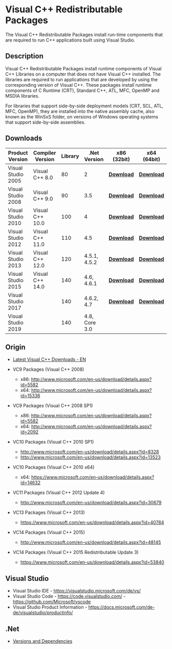 # Visual C++ Redistributable Packages

The Visual C++ Redistributable Packages install run-time components that are required to run C++ applications built using Visual Studio.

## Description

Visual C++ Redistributable Packages install runtime components of Visual C++ Libraries on a computer that does not have Visual C++ installed. 
The libraries are required to run applications that are developed by using the corresponding version of Visual C++.
These packages install runtime components of C Runtime (CRT), Standard C++, ATL, MFC, OpenMP and MSDIA libraries. 

For libraries that support side-by-side deployment models (CRT, SCL, ATL, MFC, OpenMP), 
they are installed into the native assembly cache, also known as the WinSxS folder, 
on versions of Windows operating systems that support side-by-side assemblies.

## Downloads

|  Product Version   |    Compiler Version | Library | .Net Version | x86 (32bit)      | x64 (64bit)      |
|--------------------|---------------------|---------|--------------|------------------|------------------|
| Visual Studio 2005 | Visual C++ 8.0      |    80   | 2            | **[Download](http://download.microsoft.com/download/8/B/4/8B42259F-5D70-43F4-AC2E-4B208FD8D66A/vcredist_x86.EXE)** | **[Download](http://download.microsoft.com/download/8/B/4/8B42259F-5D70-43F4-AC2E-4B208FD8D66A/vcredist_x64.EXE)** |
| Visual Studio 2008 | Visual C++ 9.0      |    90   | 3.5          | **[Download](https://download.microsoft.com/download/5/D/8/5D8C65CB-C849-4025-8E95-C3966CAFD8AE/vcredist_x86.exe)** | **[Download](https://download.microsoft.com/download/5/D/8/5D8C65CB-C849-4025-8E95-C3966CAFD8AE/vcredist_x64.exe)** |
| Visual Studio 2010 | Visual C++ 10.0     |   100   | 4            | **[Download](http://download.microsoft.com/download/C/6/D/C6D0FD4E-9E53-4897-9B91-836EBA2AACD3/vcredist_x86.exe)** | **[Download](https://download.microsoft.com/download/3/2/2/3224B87F-CFA0-4E70-BDA3-3DE650EFEBA5/vcredist_x64.exe)** |
| Visual Studio 2012 | Visual C++ 11.0     |   110   | 4.5          | **[Download](http://download.microsoft.com/download/1/6/B/16B06F60-3B20-4FF2-B699-5E9B7962F9AE/VSU_4/vcredist_x86.exe)** | **[Download](http://download.microsoft.com/download/1/6/B/16B06F60-3B20-4FF2-B699-5E9B7962F9AE/VSU_4/vcredist_x64.exe)** |
| Visual Studio 2013 | Visual C++ 12.0     |   120   | 4.5.1, 4.5.2 | **[Download](http://download.microsoft.com/download/2/E/6/2E61CFA4-993B-4DD4-91DA-3737CD5CD6E3/vcredist_x86.exe)** | **[Download](http://download.microsoft.com/download/2/E/6/2E61CFA4-993B-4DD4-91DA-3737CD5CD6E3/vcredist_x64.exe)** |
| Visual Studio 2015 | Visual C++ 14.0     | 140     | 4.6, 4.6.1   | **[Download](https://download.microsoft.com/download/6/A/A/6AA4EDFF-645B-48C5-81CC-ED5963AEAD48/vc_redist.x86.exe)** | **[Download](https://download.microsoft.com/download/6/A/A/6AA4EDFF-645B-48C5-81CC-ED5963AEAD48/vc_redist.x64.exe)** |
| Visual Studio 2017 |                     | 140     | 4.6.2, 4.7   | **[Download](https://download.microsoft.com/download/e/6/6/e66c5871-7afe-4640-a454-786eabe8aae8/vc_redist.x86.exe)** | **[Download](https://download.microsoft.com/download/7/2/5/72572684-052f-4aa9-9170-9d40813a87be/vc_redist.x64.exe)** |
| Visual Studio 2019 |                     | 140     | 4.8, Core 3.0 |  |  |

## Origin

- [Latest Visual C++ Downloads - EN](https://support.microsoft.com/en-us/help/2977003/the-latest-supported-visual-c-downloads)

- VC9 Packages (Visual C++ 2008)
  - x86: http://www.microsoft.com/en-us/download/details.aspx?id=5582 
  - x64: http://www.microsoft.com/en-us/download/details.aspx?id=15336  
- VC9 Packages (Visual C++ 2008 SP1)
  - x86: http://www.microsoft.com/en-us/download/details.aspx?id=5582
  - x64: http://www.microsoft.com/en-us/download/details.aspx?id=2092
- VC10 Packages (Visual C++ 2010 SP1)
  - http://www.microsoft.com/en-us/download/details.aspx?id=8328
  - http://www.microsoft.com/en-us/download/details.aspx?id=13523
- VC10 Packages (Visual C++ 2010 x64)
  - x64: https://www.microsoft.com/en-us/download/details.aspx?id=14632
- VC11 Packages (Visual C++ 2012 Update 4)  
  - http://www.microsoft.com/en-us/download/details.aspx?id=30679
- VC13 Packages (Visual C++ 2013)  
  - https://www.microsoft.com/en-us/download/details.aspx?id=40784
- VC14 Packages (Visual C++ 2015)
  - http://www.microsoft.com/en-us/download/details.aspx?id=48145
- VC14 Packages (Visual C++ 2015 Redistributable Update 3)
  - https://www.microsoft.com/en-us/download/details.aspx?id=53840

## Visual Studio 

- Visual Studio IDE - https://visualstudio.microsoft.com/de/vs/
- Visual Studio Code - https://code.visualstudio.com/ - https://github.com/Microsoft/vscode
- Visual Studio Product Information - https://docs.microsoft.com/de-de/visualstudio/productinfo/

## .Net

- [Versions and Dependencies](https://docs.microsoft.com/en-us/dotnet/framework/migration-guide/versions-and-dependencies)
